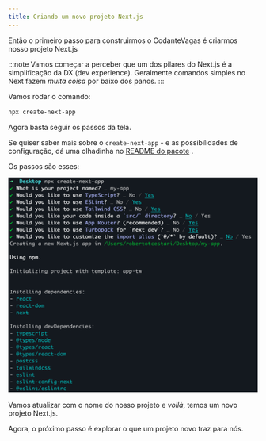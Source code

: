 ```yaml
---
title: Criando um novo projeto Next.js
---
```


Então o primeiro passo para construirmos o CodanteVagas é criarmos nosso projeto Next.js

:::note
Vamos começar a perceber que um dos pilares do Next.js é a simplificação da DX (dev experience). Geralmente comandos simples no Next fazem *muita coisa* por baixo dos panos.
:::

Vamos rodar o comando:

```bash
npx create-next-app
```

Agora basta seguir os passos da tela.

Se quiser saber mais sobre o `create-next-app` - e as possibilidades de configuração, dá uma olhadinha no [README do pacote](https://github.com/vercel/next.js/blob/canary/packages/create-next-app/README.md) .

Os passos são esses:

![alt text](image.png)

Vamos atualizar com o nome do nosso projeto e *voilà*, temos um novo projeto Next.js.

Agora, o próximo passo é explorar o que um projeto novo traz para nós.
